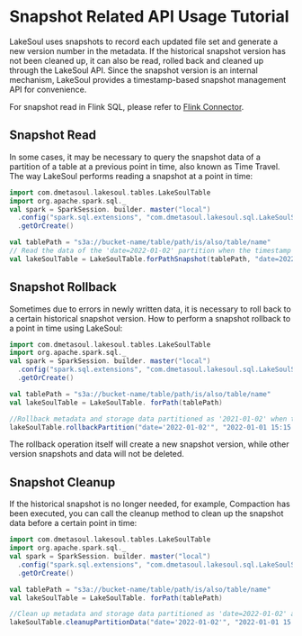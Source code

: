 # Snapshot Related API Usage Tutorial

<!--
SPDX-FileCopyrightText: 2023 LakeSoul Contributors

SPDX-License-Identifier: Apache-2.0
-->

LakeSoul uses snapshots to record each updated file set and generate a new version number in the metadata. If the historical snapshot version has not been cleaned up, it can also be read, rolled back and cleaned up through the LakeSoul API. Since the snapshot version is an internal mechanism, LakeSoul provides a timestamp-based snapshot management API for convenience.

For snapshot read in Flink SQL, please refer to [Flink Connector](../03-Usage%20Docs/06-flink-lakesoul-connector.md).

## Snapshot Read
In some cases, it may be necessary to query the snapshot data of a partition of a table at a previous point in time, also known as Time Travel. The way LakeSoul performs reading a snapshot at a point in time:
```scala
import com.dmetasoul.lakesoul.tables.LakeSoulTable
import org.apache.spark.sql._
val spark = SparkSession. builder. master("local")
  .config("spark.sql.extensions", "com.dmetasoul.lakesoul.sql.LakeSoulSparkSessionExtension")
  .getOrCreate()

val tablePath = "s3a://bucket-name/table/path/is/also/table/name"
// Read the data of the 'date=2022-01-02' partition when the timestamp is less than or equal to and closest to '2022-01-01 15:15:15'
val lakeSoulTable = LakeSoulTable.forPathSnapshot(tablePath, "date=2022-01-02", "2022-01-01 15:15:15")
```

## Snapshot Rollback
Sometimes due to errors in newly written data, it is necessary to roll back to a certain historical snapshot version. How to perform a snapshot rollback to a point in time using LakeSoul:
```scala
import com.dmetasoul.lakesoul.tables.LakeSoulTable
import org.apache.spark.sql._
val spark = SparkSession. builder. master("local")
  .config("spark.sql.extensions", "com.dmetasoul.lakesoul.sql.LakeSoulSparkSessionExtension")
  .getOrCreate()

val tablePath = "s3a://bucket-name/table/path/is/also/table/name"
val lakeSoulTable = LakeSoulTable. forPath(tablePath)

//Rollback metadata and storage data partitioned as '2021-01-02' when the timestamp is less than or equal to and the closest to '2022-01-01 15:15:15'
lakeSoulTable.rollbackPartition("date='2022-01-02'", "2022-01-01 15:15:15")
```
The rollback operation itself will create a new snapshot version, while other version snapshots and data will not be deleted.

## Snapshot Cleanup
If the historical snapshot is no longer needed, for example, Compaction has been executed, you can call the cleanup method to clean up the snapshot data before a certain point in time:
```scala
import com.dmetasoul.lakesoul.tables.LakeSoulTable
import org.apache.spark.sql._
val spark = SparkSession. builder. master("local")
  .config("spark.sql.extensions", "com.dmetasoul.lakesoul.sql.LakeSoulSparkSessionExtension")
  .getOrCreate()

val tablePath = "s3a://bucket-name/table/path/is/also/table/name"
val lakeSoulTable = LakeSoulTable. forPath(tablePath)

//Clean up metadata and storage data partitioned as 'date=2022-01-02' and earlier than "2022-01-01 15:15:15"
lakeSoulTable.cleanupPartitionData("date='2022-01-02'", "2022-01-01 15:15:15")
```
